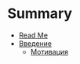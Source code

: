 # Summary

* [Read Me](README.md)
* [Введение](introduction/README.md)
  * [Мотивация](introduction/Motivation.md)
